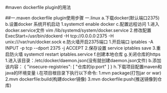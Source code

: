 #maven dockerfile plugin的用法

##一.maven dockerfile plugin使用步骤
    一.linux
        a.下载docker(默认端口2375)
        b.设置docker 系统开机启动
            1.systemctl enable docker
        c.配置远程访问
            1.进入docker.service文件
                vim /lib/systemd/system/docker.service
            2.修改配置
                ExecStart=/usr/bin/dockerd -H tcp://0.0.0.0:2375 -H unix:///var/run/docker.sock
        e.防火墙开启2375端口
            1.开启端口
                iptables -A INPUT -p tcp --dport 2375 -j ACCEPT
            2.保存设置
                service iptables save
            3.重启防火墙
                systemctl restart iptables.service
        f.创建本地仓库
        g.关闭仓库的https
            1.进入该目录：/etc/docker/daemon.json(没有就创建daemon.json文件)
            b.添加该内容：
                {
                  "insecure-registries": [
                    "仓库的ip:port"
                  ]
                }
        h.下载项目配置maven和java的环境变量
        i.在项目根目录下执行以下命令:
            1.mvn package(打包jar or war)
            2.mvn dockerfile:build(构建docker镜像)
            3.mvn dockerfile:push(推送镜像到仓库)
